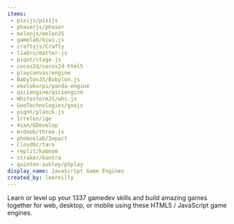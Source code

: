 ```yaml
---
items:
 - pixijs/pixijs
 - phaserjs/phaser
 - melonjs/melonJS
 - gamelab/kiwi.js
 - craftyjs/Crafty
 - liabru/matter-js
 - piqnt/stage.js
 - cocos2d/cocos2d-html5
 - playcanvas/engine
 - BabylonJS/Babylon.js
 - ekelokorpi/panda-engine
 - qiciengine/qiciengine
 - WhitestormJS/whs.js
 - GooTechnologies/goojs
 - piqnt/planck.js
 - Irrelon/ige
 - 4ian/GDevelop
 - mrdoob/three.js
 - phoboslab/Impact
 - Cloud9c/taro
 - replit/kaboom
 - straker/kontra
 - quinton-ashley/p5play
display_name: JavaScript Game Engines
created_by: leereilly
---
```

Learn or level up your 1337 gamedev skills and build amazing games together for web, desktop, or mobile using these HTML5 / JavaScript game engines.
